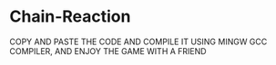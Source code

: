 # Chain-Reaction
COPY AND PASTE THE CODE AND COMPILE IT USING MINGW GCC COMPILER,
AND ENJOY THE GAME WITH A FRIEND
